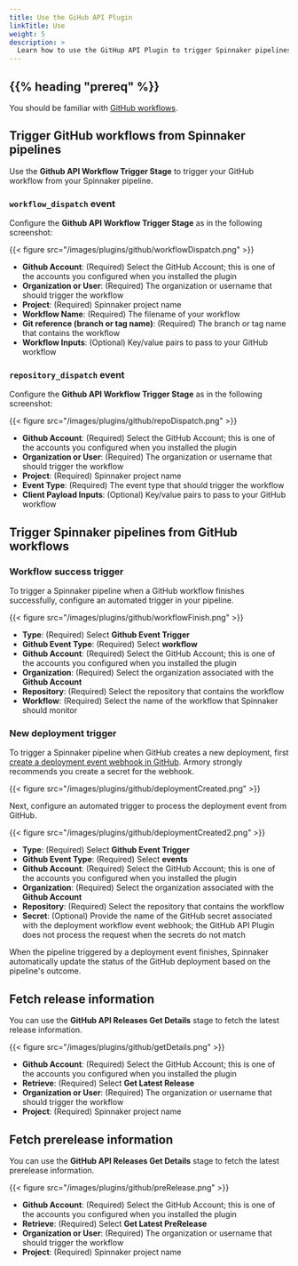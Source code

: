 ```yaml
---
title: Use the GiHub API Plugin
linkTitle: Use
weight: 5
description: >
  Learn how to use the GitHup API Plugin to trigger Spinnaker pipelines from GitHub and also to trigger GitHub workflows from Spinnaker pipelines.
---
```


## {{% heading "prereq" %}}

You should be familiar with [GitHub workflows](https://docs.github.com/en/actions/using-workflows/about-workflows).

## Trigger GitHub workflows from Spinnaker pipelines

Use the **Github API Workflow Trigger Stage** to trigger your GitHub workflow from your Spinnaker pipeline.

### `workflow_dispatch` event

Configure the **Github API Workflow Trigger Stage** as in the following screenshot: 

{{< figure src="/images/plugins/github/workflowDispatch.png" >}}

* **Github Account**: (Required) Select the GitHub Account; this is one of the accounts you configured when you installed the plugin
* **Organization or User**: (Required) The organization or username that should trigger the workflow
* **Project**: (Required) Spinnaker project name
* **Workflow Name**: (Required) The filename of your workflow
* **Git reference (branch or tag name)**: (Required) The branch or tag name that contains the workflow 
* **Workflow Inputs**: (Optional) Key/value pairs to pass to your GitHub workflow

### `repository_dispatch` event

Configure the **Github API Workflow Trigger Stage** as in the following screenshot: 

{{< figure src="/images/plugins/github/repoDispatch.png" >}}

* **Github Account**: (Required) Select the GitHub Account; this is one of the accounts you configured when you installed the plugin
* **Organization or User**: (Required) The organization or username that should trigger the workflow
* **Project**: (Required) Spinnaker project name
* **Event Type**: (Required) The event type that should trigger the workflow
* **Client Payload Inputs**: (Optional) Key/value pairs to pass to your GitHub workflow

## Trigger Spinnaker pipelines from GitHub workflows

### Workflow success trigger

To trigger a Spinnaker pipeline when a GitHub workflow finishes successfully, configure an automated trigger in your pipeline.

{{< figure src="/images/plugins/github/workflowFinish.png" >}}

* **Type**: (Required) Select **Github Event Trigger**
* **Github Event Type**: (Required) Select **workflow**
* **Github Account**: (Required) Select the GitHub Account; this is one of the accounts you configured when you installed the plugin
* **Organization**: (Required) Select the organization associated with the **Github Account**
* **Repository**: (Required) Select the repository that contains the workflow
* **Workflow**: (Required) Select the name of the workflow that Spinnaker should monitor

###  New deployment trigger

To trigger a Spinnaker pipeline when GitHub creates a new deployment, first [create a deployment event webhook in GitHub](https://docs.github.com/en/webhooks/using-webhooks/creating-webhooks). Armory strongly recommends you create a secret for the webhook.

{{< figure src="/images/plugins/github/deploymentCreated.png" >}}

Next, configure an automated trigger to process the deployment event from GitHub.

{{< figure src="/images/plugins/github/deploymentCreated2.png" >}}

* **Type**: (Required) Select **Github Event Trigger**
* **Github Event Type**: (Required) Select **events**
* **Github Account**: (Required) Select the GitHub Account; this is one of the accounts you configured when you installed the plugin
* **Organization**: (Required) Select the organization associated with the **Github Account**
* **Repository**: (Required) Select the repository that contains the workflow
* **Secret**: (Optional) Provide the name of the GitHub secret associated with the deployment workflow event webhook; the GitHub API Plugin does not process the request when the secrets do not match

When the pipeline triggered by a deployment event finishes, Spinnaker automatically update the status of the GitHub deployment based on the pipeline's outcome. 

## Fetch release information

You can use the **GitHub API Releases Get Details** stage to fetch the latest release information.

{{< figure src="/images/plugins/github/getDetails.png" >}}

* **Github Account**: (Required) Select the GitHub Account; this is one of the accounts you configured when you installed the plugin
* **Retrieve**: (Required) Select **Get Latest Release**
* **Organization or User**: (Required) The organization or username that should trigger the workflow
* **Project**: (Required) Spinnaker project name

## Fetch prerelease information

You can use the **GitHub API Releases Get Details** stage to fetch the latest prerelease information.

{{< figure src="/images/plugins/github/preRelease.png" >}}


* **Github Account**: (Required) Select the GitHub Account; this is one of the accounts you configured when you installed the plugin
* **Retrieve**: (Required) Select **Get Latest PreRelease**
* **Organization or User**: (Required) The organization or username that should trigger the workflow
* **Project**: (Required) Spinnaker project name
